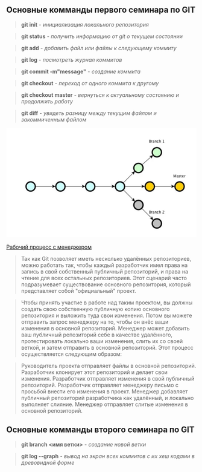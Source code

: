 ## Основные комманды первого семинара по GIT

>**git init** - *инициализация локального репозитория*

>**git status** - *получить информацию от git о текущем состоянии*

>**git add** - *добавить файл или файлы к следующему коммиту*

>**git log** - *посмотреть журнал коммитов*

>**git commit -m"message"** - *создание коммита*

>**git checkout** - *переход от одного коммита к другому*

>**git checkout master** - *вернуться к актуальному состоянию и продолжить работу*

>**git diff** - *увидеть разницу между текущим файлом и закоммиченным файлом*

![Git example](git.jpg)

[Рабочий процесс с менеджером](https://www.google.com/url?sa=i&url=https%3A%2F%2Fedt.1c.ru%2Fupload%2Fdocs_git%2Ftopics%2Ft000019.html&psig=AOvVaw2wB6a0qW_oz2R-SzO07pnJ&ust=1679668137702000&source=images&cd=vfe&ved=0CBAQjRxqFwoTCJjp49al8v0CFQAAAAAdAAAAABAJ)
>Так как Git позволяет иметь несколько удалённых репозиториев, можно работать так, чтобы каждый разработчик имел права на запись в свой собственный публичный репозиторий, и права на чтение для всех остальных репозиториев. Этот сценарий часто подразумевает существование основного репозитория, который представляет собой "официальный" проект.

>Чтобы принять участие в работе над таким проектом, вы должны создать свою собственную публичную копию основного репозитория и выложить туда свои изменения. Потом вы можете отправить запрос менеджеру на то, чтобы он внёс ваши изменения в основной репозиторий. Менеджер может добавить ваш публичный репозиторий себе в качестве удалённого, протестировать локально ваши изменения, слить их со своей веткой, и затем отправить в основной репозиторий. Этот процесс осуществляется следующим образом:

>Руководитель проекта отправляет файлы в основной репозиторий.
Разработчик клонирует этот репозиторий и делает свои изменения.
Разработчик отправляет изменения в свой публичный репозиторий.
Разработчик отправляет менеджеру письмо с просьбой внести его изменения в проект.
Менеджер добавляет публичный репозиторий разработчика как удалённый, и локально выполняет слияние.
Менеджер отправляет слитые изменения в основной репозиторий.

## Основные комманды второго семинара по GIT

>**git branch <имя ветки>** - *создание новой ветки*

>**git log --graph** - *вывод на экран всех коммитов с их хеш кодами в древовидной форме*

